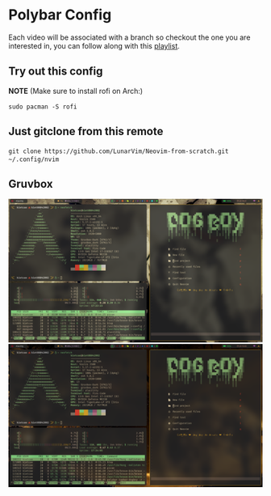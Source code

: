 # Polybar Config

Each video will be associated with a branch so checkout the one you are interested in, you can follow along with this [playlist](https://www.youtube.com/watch?v=ctH-a-1eUME&list=PLhoH5vyxr6Qq41NFL4GvhFp-WLd5xzIzZ).

## Try out this config

**NOTE** (Make sure to install rofi on Arch:)

```
sudo pacman -S rofi
```

## Just gitclone from this remote

```
git clone https://github.com/LunarVim/Neovim-from-scratch.git ~/.config/nvim
```

## Gruvbox

![image](https://github.com/CaoHoangKiet222/ArchLinux/blob/main/polybar/images/arch-config.png)
![image](https://github.com/CaoHoangKiet222/ArchLinux/blob/main/polybar/images/arch-config1.png)
